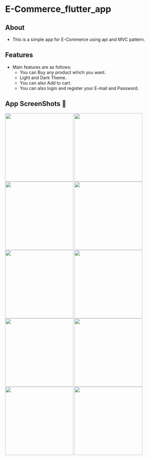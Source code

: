 # E-Commerce_flutter_app


## About

   - This is a simple app for E-Commerce using api and MVC pattern.

## Features

- Main features are as follows:
    - You can Buy any product which you want.
    - Light and Dark Theme.
    - You can also Add to cart.
    - You can also login and register your E-mail and Password. 

## App ScreenShots 📱

<img align="left" src="https://github.com/pratikNavapara009/E---Commerce_Flutter_App/assets/121868551/12d2ea56-5334-4261-9ddd-17acaa130c58" width="220px">
<img align="left" src="https://github.com/pratikNavapara009/E---Commerce_Flutter_App/assets/121868551/ee573ab0-8dec-4c9c-8d87-43c238ab89b6" width="220px">
<img align="left" src="https://github.com/pratikNavapara009/E---Commerce_Flutter_App/assets/121868551/f54be44d-1eff-49b2-b191-e28dd49facfd" width="220px">
<img align="left" src="https://github.com/pratikNavapara009/E---Commerce_Flutter_App/assets/121868551/74a9baf7-5b31-4a5f-8b48-f014522a87c9" width="220px">
<img align="left" src="https://github.com/pratikNavapara009/E---Commerce_Flutter_App/assets/121868551/152b590a-1efd-40f4-927f-4d75fd47bfc2" width="220px">
<img align="left" src="https://github.com/pratikNavapara009/E---Commerce_Flutter_App/assets/121868551/d14afc4b-44cb-446d-8994-cdf77e3a3685" width="220px">
<img align="left" src="https://github.com/pratikNavapara009/E---Commerce_Flutter_App/assets/121868551/07100fe0-8d89-4afc-a641-a47dc6ec948c" width="220px">
<img align="left" src="https://github.com/pratikNavapara009/E---Commerce_Flutter_App/assets/121868551/beb9d02f-9f28-444d-9175-ffcf4f6aba27" width="220px">
<img align="left" src="https://github.com/pratikNavapara009/E---Commerce_Flutter_App/assets/121868551/64d153d5-d002-46b9-a02d-d71ec68f2740" width="220px">
<img align="left" src="https://github.com/pratikNavapara009/E---Commerce_Flutter_App/assets/121868551/d5a06829-fae6-40fb-a8a9-a2c0dbf34c60" width="220px">
